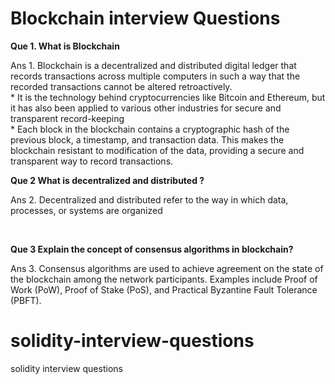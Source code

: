 # Blockchain interview Questions

<p> <b> Que 1. What is Blockchain </b> </p>
<p> Ans 1. Blockchain is a decentralized and distributed digital ledger that records transactions across multiple computers in such a way that the recorded transactions cannot be altered retroactively.
     </br> *  It is the technology behind cryptocurrencies like Bitcoin and Ethereum, but it has also been applied to various other industries for secure and transparent record-keeping
     </br> * Each block in the blockchain contains a cryptographic hash of the previous block, a timestamp, and transaction data. This makes the blockchain resistant to modification of the data, providing a secure and 
        transparent way to record transactions.
</br>
</hr>
</p>
<p>
     <b>Que 2 What is decentralized and distributed ?</b>
</p>
<p>
  Ans 2.   Decentralized and distributed refer to the way in which data, processes, or systems are organized
</p>
</br>

<p>
<!--      <b>Que 2 What is decentralized and distributed ?</b> -->
<b> Que 3 Explain the concept of consensus algorithms in blockchain? </b>
</p>
<p>
 Ans 3.    Consensus algorithms are used to achieve agreement on the state of the blockchain among the network participants. Examples include Proof of Work (PoW), Proof of Stake (PoS), and Practical Byzantine Fault Tolerance (PBFT).
</p>        
        
# solidity-interview-questions
solidity interview questions
